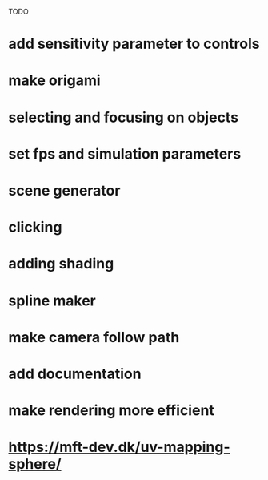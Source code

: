 

TODO

# add sensitivity parameter to controls
# make origami
# selecting and focusing on objects
# set fps and simulation parameters
# scene generator
# clicking
# adding shading
# spline maker
# make camera follow path
# add documentation
# make rendering more efficient
# https://mft-dev.dk/uv-mapping-sphere/ 
